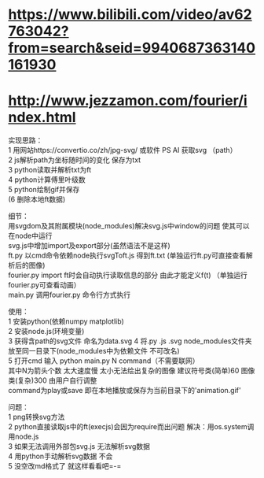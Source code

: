 # https://www.bilibili.com/video/av62763042?from=search&seid=9940687363140161930
# http://www.jezzamon.com/fourier/index.html  
实现思路：  
1 用网站https://convertio.co/zh/jpg-svg/ 或软件 PS AI 获取svg （path）   
2 js解析path为坐标随时间的变化 保存为txt    
3 python读取并解析txt为ft   
4 python计算傅里叶级数  
5 python绘制gif并保存  
(6 删除本地ft数据)   
 

细节：  
用svgdom及其附属模块(node_modules)解决svg.js中window的问题 使其可以在node中运行      
svg.js中增加import及export部分(虽然语法不是这样)    
ft.py 以cmd命令依赖node执行svgToft.js 得到ft.txt (单独运行ft.py可直接查看解析后的图像)  
fourier.py import ft时会自动执行读取信息的部分 由此才能定义f(t) （单独运行fourier.py可查看动画）    
main.py 调用fourier.py 命令行方式执行    

使用：  
1 安装python(依赖numpy matplotlib)  
2 安装node.js(环境变量)  
3 获得含path的svg文件 命名为data.svg 
4 将.py .js .svg node_modules文件夹 放至同一目录下(node_modules中为依赖文件 不可改名)      
5 打开cmd 输入 python main.py N command（不需要联网）  
其中N为箭头个数 太大速度慢 太小无法绘出复杂的图像 建议符号类(简单)60 图像类(复杂)300 由用户自行调整    
command为play或save 即在本地播放或保存为当前目录下的'animation.gif'        

问题：  
1 png转换svg方法    
2 python直接读取js中的ft(execjs)会因为require而出问题       解决：用os.system调用node.js    
3 如果无法调用外部包svg.js 无法解析svg数据      
4 用python手动解析svg数据  不会      
5 没空改md格式了 就这样看看吧=-=  